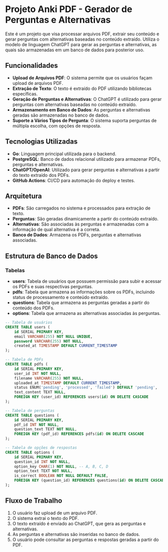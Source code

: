 # Projeto Anki PDF - Gerador de Perguntas e Alternativas

Este é um projeto que visa processar arquivos PDF, extrair seu conteúdo e gerar perguntas com alternativas baseadas no conteúdo extraído. Utiliza o modelo de linguagem ChatGPT para gerar as perguntas e alternativas, as quais são armazenadas em um banco de dados para posterior uso.

## Funcionalidades

- **Upload de Arquivos PDF**: O sistema permite que os usuários façam upload de arquivos PDF.
- **Extração de Texto**: O texto é extraído do PDF utilizando bibliotecas específicas.
- **Geração de Perguntas e Alternativas**: O ChatGPT é utilizado para gerar perguntas com alternativas baseadas no conteúdo extraído.
- **Armazenamento em Banco de Dados**: As perguntas e alternativas geradas são armazenadas no banco de dados.
- **Suporte a Vários Tipos de Pergunta**: O sistema suporta perguntas de múltipla escolha, com opções de resposta.
  
## Tecnologias Utilizadas

- **Go**: Linguagem principal utilizada para o backend.
- **PostgreSQL**: Banco de dados relacional utilizado para armazenar PDFs, perguntas e alternativas.
- **ChatGPT/OpenAI**: Utilizado para gerar perguntas e alternativas a partir do texto extraído dos PDFs.
- **GitHub Actions**: CI/CD para automação do deploy e testes.
  
## Arquitetura

- **PDFs**: São carregados no sistema e processados para extração de texto.
- **Perguntas**: São geradas dinamicamente a partir do conteúdo extraído.
- **Alternativas**: São associadas às perguntas e armazenadas com a informação de qual alternativa é a correta.
- **Banco de Dados**: Armazena os PDFs, perguntas e alternativas associadas.

## Estrutura de Banco de Dados

### Tabelas

- **users**: Tabela de usuários que possuem permissão para subir e acessar os PDFs e suas respectivas perguntas.
- **pdfs**: Tabela que armazena as informações sobre os PDFs, incluindo status de processamento e conteúdo extraído.
- **questions**: Tabela que armazena as perguntas geradas a partir do conteúdo dos PDFs.
- **options**: Tabela que armazena as alternativas associadas às perguntas.

```sql
-- Tabela de usuários
CREATE TABLE users (
    id SERIAL PRIMARY KEY,
    email VARCHAR(255) NOT NULL UNIQUE,
    password VARCHAR(255) NOT NULL,
    created_at TIMESTAMP DEFAULT CURRENT_TIMESTAMP
);

-- Tabela de PDFs
CREATE TABLE pdfs (
    id SERIAL PRIMARY KEY,
    user_id INT NOT NULL,
    filename VARCHAR(255) NOT NULL,
    uploaded_at TIMESTAMP DEFAULT CURRENT_TIMESTAMP,
    status ENUM('pending', 'processed', 'failed') DEFAULT 'pending',
    text_content TEXT NULL,
    FOREIGN KEY (user_id) REFERENCES users(id) ON DELETE CASCADE
);

-- Tabela de perguntas
CREATE TABLE questions (
    id SERIAL PRIMARY KEY,
    pdf_id INT NOT NULL,
    question_text TEXT NOT NULL,
    FOREIGN KEY (pdf_id) REFERENCES pdfs(id) ON DELETE CASCADE
);

-- Tabela de opções de respostas
CREATE TABLE options (
    id SERIAL PRIMARY KEY,
    question_id INT NOT NULL,
    option_key CHAR(1) NOT NULL, -- A, B, C, D
    option_text TEXT NOT NULL,
    is_correct BOOLEAN NOT NULL DEFAULT FALSE,
    FOREIGN KEY (question_id) REFERENCES questions(id) ON DELETE CASCADE
);
```
## Fluxo de Trabalho

1. O usuário faz upload de um arquivo PDF.
2. O sistema extrai o texto do PDF.
3. O texto extraído é enviado ao ChatGPT, que gera as perguntas e alternativas.
4. As perguntas e alternativas são inseridas no banco de dados.
5. O usuário pode consultar as perguntas e respostas geradas a partir do PDF.
